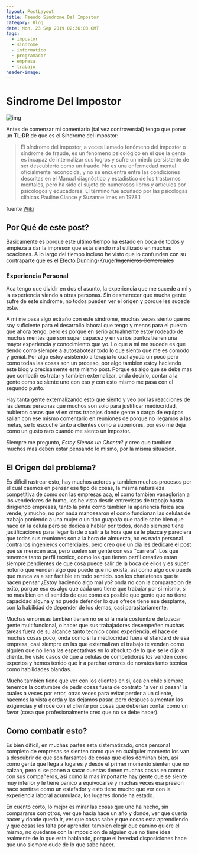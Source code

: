 ```yaml
---
layout: PostLayout
title: Pseudo Sindrome Del Impostor
category: Blog
date: Mon, 23 Sep 2019 02:36:03 GMT
tags:
  - impostor
  - sindrome
  - informatico
  - programador
  - empresa
  - trabajo
header-image:
---
```

# Sindrome Del Impostor

![img](https://www.michaelpage.com.mx/sites/michaelpage.com.mx/files/styles/large/public/%C2%BFpadeces-el-s%C3%ADndrome-del-impostor_440x284px_gbkpp.jpg)

Antes de comenzar mi comentario (tal vez controversial) tengo que poner un **TL;DR** de que es el Síndrome del impostor:

> El síndrome del impostor, a veces llamado fenómeno del impostor o síndrome de fraude, es un fenómeno psicológico en el que la gente es incapaz de internalizar sus logros y sufre un miedo persistente de ser descubierto como un fraude. No es una enfermedad mental oficialmente reconocida, y no se encuentra entre las condiciones descritas en el Manual diagnóstico y estadístico de los trastornos mentales, pero ha sido el sujeto de numerosos libros y artículos por psicólogos y educadores. El término fue acuñado por las psicólogas clínicas Pauline Clance y Suzanne Imes en 1978.1​

fuente [Wiki](https://en.wikipedia.org/wiki/Impostor_syndrome)

## Por Qué de este post?

Basicamente es porque este ultimo tiempo ha estado en boca de todos y empieza a dar la impreson que esta siendo mal utilizado en muchas ocaciones. A lo largo del tiempo incluso he visto que lo confunden con su contraparte que es el [Efecto Dunning-Kruger](https://es.wikipedia.org/wiki/Efecto_Dunning-Kruger)~~Ingenieros Comerciales~~

### Experiencia Personal

Aca tengo que dividir en dos el asunto, la experiencia que me sucede a mi y la experiencia viendo a otras personas.
Sin desmerecer que mucha gente sufre de este sindrome, no todos pueden ver el origen y porque les sucede esto.

A mi me pasa algo extraño con este sindrome, muchas veces siento que no soy suficiente para el desarrollo laboral que tengo y menos para el puesto que ahora tengo, pero es porque en serio actualmente estoy rodeado de muchas mentes que son super capacez y en varios puntos tienen una mayor experiencia y conocimiento que yo. Lo que a mi me sucede es que tiendo como siempre a autosabotear todo lo que siento que me es comodo y genial. Por algo estoy asistendo a terapia lo cual ayuda un poco pero como todas las cosas son un proceso, por algo tambien estoy haciendo este blog y precisamente este mismo post. Porque es algo que se debe mas que combatir es tratar y tambien externalizar, onda decirlo, contar a la gente como se siente uno con eso y con esto mismo me pasa con el segundo punto.

Hay tanta gente externalizando esto que siento y veo por las reacciones de las demas personas que muchos son solo para justificar mediocridad, hubieron casos que vi en otros trabajos donde gente a cargo de equipos salian con ese mismo comentario en reuniones de porque no llegamos a las metas, se lo escuche tanto a clientes como a superiores, por eso me deja como un gusto raro cuando me siento un impostor.

Siempre me pregunto, *Estoy Siendo un Chanta?* y creo que tambien muchos mas deben estar pensando lo mismo, por la misma situacion.

## El Origen del problema?

Es dificil rastrear esto, hay muchos actores y tambien muchos procesos por el cual caemos en pensar ese tipo de cosas, la misma naturaleza competitiva de como son las empresas aca, el como tambien vanaglorian a los vendedores de humo, los he visto desde entrevistas de trabajo hasta dirigiendo empresas, tanto la pinta como tambien la apariencia fisica aca vende, y mucho, no por nada manosearon el como funcionan las celulas de trabajo poniendo a una mujer o un tipo guapo/a que nadie sabe bien que hace en la celula pero se dedica a hablar por todos, donde siempre tiene justificaciones para llegar tarde o salir a la hora que se le plazca y pareciera que todas sus reuniones son a la hora de almuerzo, no es nada personal contra los ingenieros comerciales, pero creo que un dia les dedicare el post que se merecen aca, pero suelen ser gente con esa "carrera". Los que tenemos tanto perfil tecnico, como los que tienen perfil creativo estan siempre pendientes de que cosa puede salir de la boca de ellos y es super notorio que venden algo que puede que no exista, asi como algo que puede que nunca va a ser factible en todo sentido. son los charlatenes que te hacen pensar ¿Estoy haciendo algo mal yo? onda no con la comparacion de exito, porque eso es algo que cada uno tiene que trabajar por si mismo, si no mas bien en el sentido de que como es posible que gente que no tiene capacidad alguna y no puede defender lo que ofrece tiene ese desplante, con la habilidad de depender de los demas, casi parasitariamente.

Muchas empresas tambien tienen no se si la mala costumbre de buscar gente multifuncional, o hacer que sus trabajadores desempeñen muchas tareas fuera de su alcance tanto tecnico como experiencia, el hace de muchas cosas poco, onda como si la mediocridad fuera el standard de esa empresa, casi siempre en las que externalizan el trabajo te venden como alguien que no llena las espectativas en lo absoluto de lo que se le dijo al cliente. he visto casos de que a celulas de competidores los venden como expertos y hemos tenido que ir a parchar errores de novatos tanto tecnica como habilidades blandas.

Mucho tambien tiene que ver con los clientes en si, aca en chile siempre tenemos la costumbre de pedir cosas fuera de contrato "a ver si pasan" la  cuales a veces por error, otras veces para evitar perder a un cliente, hacemos la vista gorda y las dejamos pasar, pero despues aumentan las exigencias y el roce con el cliente por cosas que deberian contar como un favor (cosa que profesionalmente creo que no se debe hacer).

## Como combatir esto?

Es bien dificil, en muchas partes esta sistematizado, onda personal completo de empresas se sienten como que en cualquier momento los van a descubrir de que son farsantes de cosas que ellos dominan bien, asi como gente que llega  a lugares y desde el primer momento sienten que no calzan, pero si se ponen a sacar cuentas tienen muchas cosas en comun con sus compañeros, asi como la mas importante hay gente que se siente muy inferior y le tiene panico a equivocarse y muchas veces esa presion hace sentirse como un estafador y esto tiene mucho que ver con la experiencia laboral acumulada, los lugares donde ha estado.


En cuento corto, lo mejor es mirar las cosas que uno ha hecho, sin compararse con otros, ver que hacia hace un año y donde, ver que queria hacer y donde queria ir, ver que cosas sabe y que cosas esta aprendiendo y que cosas les falta por aprender. tambien elegir que camino quiere el mismo, no quedarse con la imposicion de alguien que no tiene idea realmente de lo que esta hablando, porque el heredad disposiciones hace que uno siempre dude de lo que sabe hacer.
